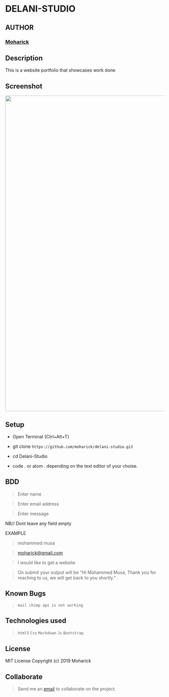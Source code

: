 # DELANI-STUDIO

## AUTHOR
### [Moharick](https://github.com/moharick)
## Description
  This is a website portfolio that showcases work done 
## Screenshot
<img src="/..images/delani.png" width="1000">

## Setup

* Open Terminal {Ctrl+Alt+T}

* git clone ```https://github.com/moharick/delani-studio.git```

* cd Delani-Studio

* code . or atom . depending on the text editor of your choise.

## BDD
> Enter name

> Enter email address

> Enter message

 NB// Dont leave any field empty
 
 EXAMPLE
 
 > mohammed musa
 
 > moharick@gmail.com
 
 > I would like to get a website
 

 
 > On submit your output will be "Hi Mohammed Musa, Thank you for reaching to us, we will get back to you shortly."
 
## Known Bugs
  > ``mail chimp api is not working``

## Technologies used
  > `` html5 ``
  > `` Css ``
  > `` Markdown ``
  > `` Js ``
  > `` Bootstrap ``

## License
  MIT License
Copyright (c) 2019 Moharick

## Collaborate
  > Send me an [email](moharick@gmail.com) to collaborate on the project.